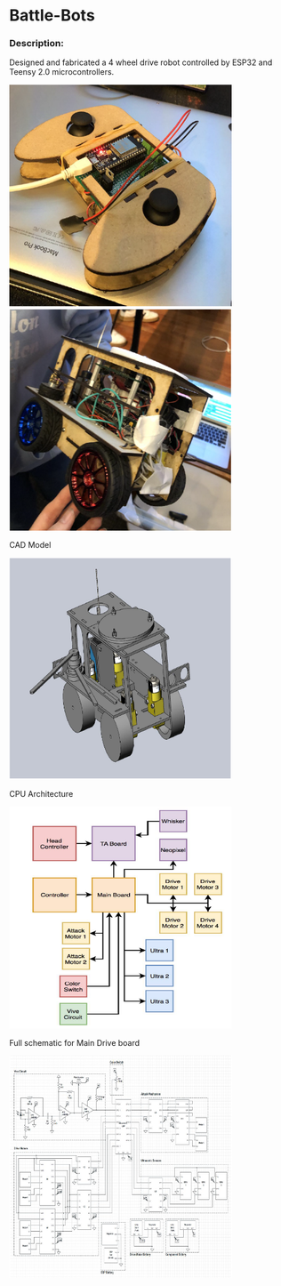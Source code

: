 # Battle-Bots



### Description:

Designed and fabricated a 4 wheel drive robot controlled by ESP32 and Teensy 2.0 microcontrollers.


  <img src="Img1.PNG" width="400" height="400"/>  <img src="Img2.PNG" width="400" height="400"/>
  
  
  CAD Model
  
  
  <img src="Img3.PNG" width="400" height="400"/>
    
   CPU Architecture
   
   <img src="Img4.PNG" width="400" height="400"/>
   
   Full schematic for Main Drive board
    
   <img src="Img5.PNG" width="400" height="400"/>
    
    
